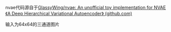 nvae代码源自于[GlassyWing/nvae: An unofficial toy implementation for NVAE 《A Deep Hierarchical Variational Autoencoder》 (github.com)](https://github.com/GlassyWing/nvae)

输入为64x64的三通道图片
